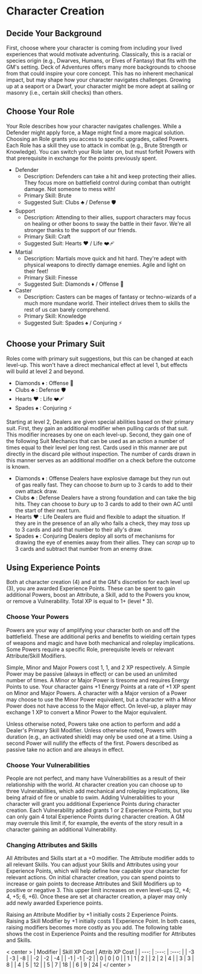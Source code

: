 # Character Creation

## Decide Your Background

First, choose where your character is coming from including your lived experiences that
would motivate adventuring. Classically, this is a racial or species origin
(e.g., Dwarves, Humans, or Elves of Fantasy) that fits with the GM's setting. Deck of
Adventures offers many more backgrounds to choose from that could inspire your core
concept. This has no inherent mechanical impact, but may shape how your character
navigates challenges. Growing up at a seaport or a Dwarf, your character might be more
adept at sailing or masonry (i.e., certain skill checks) than others.

## Choose Your Role

Your Role describes how your character navigates challenges. While a Defender might
apply force, a Mage might find a more magical solution. Choosing an Role grants you
access to specific upgrades, called Powers. Each Role has a skill they use to attack in
combat (e.g., Brute Strength or Knowledge). You can switch your Role later on, but must
forfeit Powers with that prerequisite in exchange for the points previously spent.

- Defender
  - Description: Defenders can take a hit and keep protecting their allies. They focus
  more on battlefield control during combat than outright damage. Not someone to mess
  with!
  - Primary Skill: Brute
  - Suggested Suit: Clubs ♣️ / Defense 🛡
- Support
   - Description: Attending to their allies, support characters may focus on healing or
   other boons to sway the battle in their favor. We're all stronger thanks to the
   support of our friends.
   - Primary Skill: Craft
   - Suggested Suit: Hearts ♥️ / Life ❤️‍🩹
- Martial
   - Description: Martials move quick and hit hard. They're adept with physical weapons
   to directly damage enemies. Agile and light on their feet!
   - Primary Skill: Finesse
   - Suggested Suit: Diamonds ♦️ / Offense 🤛
- Caster
   - Description: Casters can be mages of fantasy or techno-wizards of a much more
   mundane world. Their intellect drives them to skills the rest of us can barely
   comprehend.
   - Primary Skill: Knowledge
   - Suggested Suit: Spades ♠️ / Conjuring ⚡️

## Choose your Primary Suit

Roles come with primary suit suggestions, but this can be changed at each level-up. This
won't have a direct mechanical effect at level 1, but effects will build at level 2 and
beyond.

- Diamonds ♦️ : Offense    🤛
- Clubs    ♣️ : Defense    🛡
- Hearts   ♥️ : Life       ❤️‍🩹
- Spades   ♠️ : Conjuring  ⚡️

Starting at level 2, Dealers are given special abilities based on their primary suit.
First, they gain an additional modifier when pulling cards of that suit. This modifier
increases by one on each level-up. Second, they gain one of the following Suit
Mechanics that can be used as an action a number of times equal to their level per long
rest. Cards used in this manner are put directly in the discard pile without
inspection. The number of cards drawn in this manner serves as an additional modifier
on a check before the outcome is known.

- Diamonds ♦️ : Offense Dealers have explosive damage but they run out of gas really
fast. They can choose to *burn* up to 3 cards to add to their own attack draw.
- Clubs    ♣️ : Defense Dealers have a strong foundation and can take the big hits. They
can choose to *bury* up to 3 cards to add to their own AC until the start of their next
turn.
- Hearts   ♥️ : Life Dealers are fluid and flexible to adapt the situation. If they are
in the presence of an ally who fails a check, they may *toss* up to 3 cards and add that
number to their ally's draw.
- Spades   ♠️ : Conjuring Dealers deploy all sorts of mechanisms for drawing the eye of
enemies away from their allies. They can *scrap* up to 3 cards and subtract that number
from an enemy draw.

## Using Experience Points

Both at character creation (4) and at the GM's discretion for each level up (3), you are
awarded Experience Points. These can be spent to gain additional Powers, boost an
Attribute, a Skill, add to the Powers you know, or remove a Vulnerability. Total XP is
equal to 1+ (level * 3).

### Choose Your Powers

Powers are your way of amplifying your character both on and off the battlefield. These
are additional perks and benefits to wielding certain types of weapons and magic and
have both mechanical and roleplay implications. Some Powers require a specific Role,
prerequisite levels or relevant Attribute/Skill Modifiers.

Simple, Minor and Major Powers cost 1, 1, and 2 XP respectively. A Simple Power may be
passive (always in effect) or can be used an unlimited number of times. A Minor or
Major Power is tiresome and requires Energy Points to use. Your character gains +1
Energy Points at a rate of +1 XP spent on Minor and Major Powers. A character with a
Major version of a Power may choose to use the Minor Power equivalent, but a character
with a Minor Power does not have access to the Major effect. On level-up, a player may
exchange 1 XP to convert a Minor Power to the Major equivalent.

Unless otherwise noted, Powers take one action to perform and add a Dealer's Primary
Skill Modifier. Unless otherwise noted, Powers with duration (e.g., an activated
shield) may only be used one at a time. Using a second Power will nullify the effects
of the first. Powers described as passive take no action and are always in effect.

### Choose Your Vulnerabilities

People are not perfect, and many have Vulnerabilities as a result of their relationship
with the world. At character creation you can choose up to three Vulnerabilities, which
add mechanical and roleplay implications, like being afraid of fire or unable to swim.
Adding Vulnerabilities to your character will grant you additional Experience Points
during character creation. Each Vulnerability added grants 1 or 2 Experience Points,
but you can only gain 4 total Experience Points during character creation. A GM may
overrule this limit if, for example, the events of the story result in a character
gaining an additional Vulnerability.

### Changing Attributes and Skills

All Attributes and Skills start at a +0 modifier. The Attribute modifier adds to all
relevant Skills. You can adjust your Skills and Attributes using your Experience
Points, which will help define how capable your character for relevant actions. On
initial character creation, you can spend points to increase or gain points to decrease
Attributes and Skill Modifiers up to positive or negative 3. This upper limit increases
on even level-ups (2, +4; 4, +5; 6, +6). Once these are set at character creation, a
player may only add newly awarded Experience points.

Raising an Attribute Modifier by +1 initially costs 2 Experience Points. Raising a Skill
Modifier by +1 initially costs 1 Experience Point. In both cases, raising modifiers
becomes more costly as you add. The following table shows the cost in Experience Points
and the resulting modifier for Attributes and Skills.

< center >
| Modifier | Skill XP Cost | Attrib XP Cost |
|     ---: |     :---:     |      :---:     |
|       -3 |      -3       |       -8       |
|       -2 |      -2       |       -4       |
|       -1 |      -1       |       -2       |
|        0 |       0       |        0       |
|        1 |       1       |        2       |
|        2 |       2       |        4       |
|        3 |       3       |        8       |
|        4 |       5       |       12       |
|        5 |       7       |       18       |
|        6 |       9       |       24       |
</ center >
